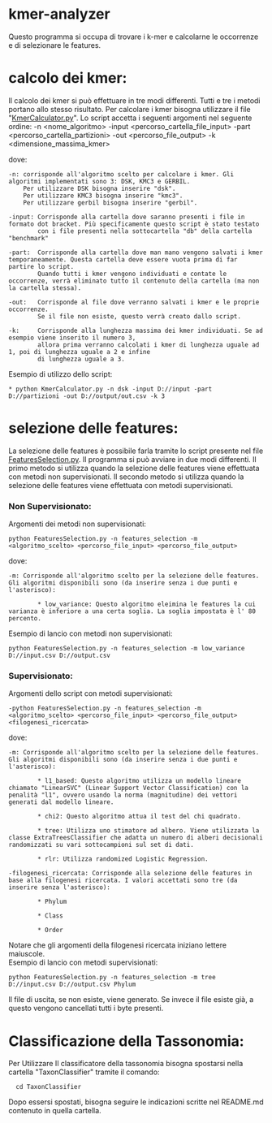 # kmer-analyzer
 Questo programma si occupa di trovare i k-mer e calcolarne le occorrenze e di selezionare le features.

# calcolo dei kmer:
Il calcolo dei kmer si può effettuare in tre modi differenti. Tutti e tre i metodi portano allo stesso risultato.
Per calcolare i kmer bisogna utilizzare il file "[KmerCalculator.py](KmerCalculator.py)". Lo script accetta i seguenti argomenti nel seguente ordine:
 -n <nome_algoritmo> -input <percorso_cartella_file_input> -part <percorso_cartella_partizioni> -out <percorso_file_output> -k <dimensione_massima_kmer>

dove:
    
    -n: corrisponde all'algoritmo scelto per calcolare i kmer. Gli algoritmi implementati sono 3: DSK, KMC3 e GERBIL.
        Per utilizzare DSK bisogna inserire "dsk". 
        Per utilizzare KMC3 bisogna inserire "kmc3". 
        Per utilizzare gerbil bisogna inserire "gerbil".

    -input: Corrisponde alla cartella dove saranno presenti i file in formato dot bracket. Più specificamente questo script è stato testato 
            con i file presenti nella sottocartella "db" della cartella "benchmark"

    -part:  Corrisponde alla cartella dove man mano vengono salvati i kmer temporaneamente. Questa cartella deve essere vuota prima di far partire lo script.
            Quando tutti i kmer vengono individuati e contate le occorrenze, verrà eliminato tutto il contenuto della cartella (ma non la cartella stessa).

    -out:   Corrisponde al file dove verranno salvati i kmer e le proprie occorrenze. 
            Se il file non esiste, questo verrà creato dallo script.

    -k:     Corrisponde alla lunghezza massima dei kmer individuati. Se ad esempio viene inserito il numero 3, 
            allora prima verranno calcolati i kmer di lunghezza uguale ad 1, poi di lunghezza uguale a 2 e infine 
            di lunghezza uguale a 3.

Esempio di utilizzo dello script:
    
    * python KmerCalculator.py -n dsk -input D://input -part D://partizioni -out D://output/out.csv -k 3

# selezione delle features:
La selezione delle features è possibile farla tramite lo script presente nel file [FeaturesSelection.py](FeaturesSelection.py). Il programma si può avviare in due modi differenti.
Il primo metodo si utilizza quando la selezione delle features viene effettuata con metodi non supervisionati.
Il secondo metodo si utilizza quando la selezione delle features viene effettuata con metodi supervisionati.
### Non Supervisionato:
Argomenti dei metodi non supervisionati:

    python FeaturesSelection.py -n features_selection -m <algoritmo_scelto> <percorso_file_input> <percorso_file_output>

dove:
    
    -m: Corrisponde all'algoritmo scelto per la selezione delle features. Gli algoritmi disponibili sono (da inserire senza i due punti e l'asterisco):
              
            * low_variance: Questo algoritmo eleimina le features la cui varianza è inferiore a una certa soglia. La soglia impostata è l' 80 percento.

Esempio di lancio con metodi non supervisionati:
 
    python FeaturesSelection.py -n features_selection -m low_variance D://input.csv D://output.csv 

### Supervisionato:
Argomenti dello script con metodi supervisionati:
    
    -python FeaturesSelection.py -n features_selection -m <algoritmo_scelto> <percorso_file_input> <percorso_file_output> <filogenesi_ricercata>

dove:
    
    -m: Corrisponde all'algoritmo scelto per la selezione delle features. Gli algoritmi disponibili sono (da inserire senza i due punti e l'asterisco):
               
            * l1_based: Questo algoritmo utilizza un modello lineare chiamato "LinearSVC" (Linear Support Vector Classification) con la penalità "l1", ovvero usando la norma (magnitudine) dei vettori generati dal modello lineare. 
    
            * chi2: Questo algoritmo attua il test del chi quadrato.

            * tree: Utilizza uno stimatore ad albero. Viene utilizzata la classe ExtraTreesClassifier che adatta un numero di alberi decisionali randomizzati su vari sottocampioni sul set di dati.

            * rlr: Utilizza randomized Logistic Regression.    

    -filogenesi_ricercata: Corrisponde alla selezione delle features in base alla filogenesi ricercata. I valori accettati sono tre (da inserire senza l'asterisco):
          
            * Phylum

            * Class

            * Order

Notare che gli argomenti della filogenesi ricercata iniziano lettere maiuscole.  
Esempio di lancio con metodi supervisionati:
 
    python FeaturesSelection.py -n features_selection -m tree D://input.csv D://output.csv Phylum
Il file di uscita, se non esiste, viene generato. Se invece il file esiste già, a questo vengono cancellati tutti i byte presenti. 

# Classificazione della Tassonomia:
Per Utilizzare Il classificatore della tassonomia bisogna spostarsi nella cartella "TaxonClassifier" tramite il comando:

      cd TaxonClassifier

Dopo essersi spostati, bisogna seguire le indicazioni scritte nel README.md contenuto in quella cartella.

